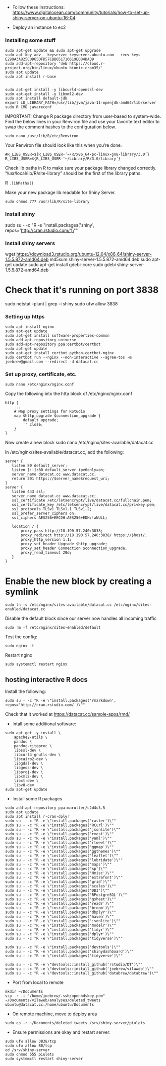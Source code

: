 - Follow these instructions: https://www.digitalocean.com/community/tutorials/how-to-set-up-shiny-server-on-ubuntu-16-04

- Deploy an instance to ec2

### Installing some stuff

```
sudo apt-get update && sudo apt-get upgrade
sudo apt-key adv --keyserver keyserver.ubuntu.com --recv-keys E298A3A825C0D65DFD57CBB651716619E084DAB9
sudo add-apt-repository 'deb https://cloud.r-project.org/bin/linux/ubuntu bionic-cran35/'
sudo apt update
sudo apt install r-base


sudo apt-get install -y libcurl4-openssl-dev
sudo apt-get install -y libxml2-dev
sudo apt install default-jdk
export LD_LIBRARY_PATH=/usr/lib/jvm/java-11-openjdk-amd64/lib/server
sudo R CMD javareconf
```

IMPORTANT:
Change R package directory from user-based to system-wide. Find the below lines in your Renviron file and use your favorite text editor to swap the comment hashes to the configuration below.

`sudo nano /usr/lib/R/etc/Renviron`

Your Renviron file should look like this when you’re done.
```
#R_LIBS_USER=${R_LIBS_USER-‘~/R/x86_64-pc-linux-gnu-library/3.0’}
R_LIBS_USER=${R_LIBS_USER-‘~/Library/R/3.0/library’}
```

Check lib paths in R to make sure your package library changed correctly.
“/usr/local/lib/R/site-library” should be the first of the library paths.

R
`.libPaths()`


Make your new package lib readable for Shiny Server.
```
sudo chmod 777 /usr/lib/R/site-library
```
### Install shiny

sudo su - -c "R -e \"install.packages('shiny', repos='http://cran.rstudio.com/')\""

### Install shiny servers
wget https://download3.rstudio.org/ubuntu-12.04/x86_64/shiny-server-1.5.5.872-amd64.deb
md5sum shiny-server-1.5.5.872-amd64.deb
sudo apt-get update
sudo apt-get install gdebi-core
sudo gdebi shiny-server-1.5.5.872-amd64.deb
# Check that it's running on port 3838
sudo netstat -plunt | grep -i shiny
sudo ufw allow 3838



### Setting up https

```
sudo apt install nginx
sudo apt-get update
sudo apt-get install software-properties-common
sudo add-apt-repository universe
sudo add-apt-repository ppa:certbot/certbot
sudo apt-get update
sudo apt-get install certbot python-certbot-nginx
sudo certbot run --nginx --non-interactive --agree-tos -m joebrew@gmail.com --redirect -d datacat.cc
```

### Set up proxy, certificate, etc.

```
sudo nano /etc/nginx/nginx.conf
```

Copy the following into the http block of /etc/nginx/nginx.conf

```
http {
    ...
    # Map proxy settings for RStudio
    map $http_upgrade $connection_upgrade {
        default upgrade;
        '' close;
    }
}
```

Now create a new block
sudo nano /etc/nginx/sites-available/datacat.cc

In /etc/nginx/sites-available/datacat.cc, add the following:

```
server {
   listen 80 default_server;
   listen [::]:80 default_server ipv6only=on;
   server_name datacat.cc www.datacat.cc;
   return 301 https://$server_name$request_uri;
}
server {
   listen 443 ssl;
   server_name datacat.cc www.datacat.cc;
   ssl_certificate /etc/letsencrypt/live/datacat.cc/fullchain.pem;
   ssl_certificate_key /etc/letsencrypt/live/datacat.cc/privkey.pem;
   ssl_protocols TLSv1 TLSv1.1 TLSv1.2;
   ssl_prefer_server_ciphers on;
   ssl_ciphers AES256+EECDH:AES256+EDH:!aNULL;

   location / {
       proxy_pass http://18.190.57.240:3838;
       proxy_redirect http://18.190.57.240:3838/ https://$host/;
       proxy_http_version 1.1;
       proxy_set_header Upgrade $http_upgrade;
       proxy_set_header Connection $connection_upgrade;
       proxy_read_timeout 20d;
   }
}
```

# Enable the new block by creating a symlink

```
sudo ln -s /etc/nginx/sites-available/datacat.cc /etc/nginx/sites-enabled/datacat.cc
```

Disable the default block since our server now handles all incoming traffic
```
sudo rm -f /etc/nginx/sites-enabled/default
```

Test the config:
```
sudo nginx -t
```
Restart nginx
```
sudo systemctl restart nginx
```

## hosting interactive R docs

Install the following:
```
sudo su - -c "R -e \"install.packages('rmarkdown', repos='http://cran.rstudio.com/')\""
```

Check that it worked at https://datacat.cc/sample-apps/rmd/

- Intall some additional software:
```
sudo apt-get -y install \
    apache2-utils \
    pandoc \
    pandoc-citeproc \
    libssl-dev \
    libcurl4-gnutls-dev \
    libcairo2-dev \
    libgdal-dev \
    libgeos-dev \
    libproj-dev \
    libxml2-dev \
    libxt-dev \
    libv8-dev
sudo apt-get update
```

- Install some R packages

```
sudo add-apt-repository ppa:marutter/c2d4u3.5
sudo apt update
sudo apt install r-cran-dplyr
sudo su - -c "R -e \"install.packages('raster')\""
sudo su - -c "R -e \"install.packages('RCurl')\""
sudo su - -c "R -e \"install.packages('jsonlite')\""
sudo su - -c "R -e \"install.packages('rvest')\""
sudo su - -c "R -e \"install.packages('yaml')\""
sudo su - -c "R -e \"install.packages('rtweet')\""
sudo su - -c "R -e \"install.packages('ggmap')\""
sudo su - -c "R -e \"install.packages('ggthemes')\""
sudo su - -c "R -e \"install.packages('leaflet')\""
sudo su - -c "R -e \"install.packages('lubridate')\""
sudo su - -c "R -e \"install.packages('maps')\""
sudo su - -c "R -e \"install.packages('sp')\""
sudo su - -c "R -e \"install.packages('Hmisc')\""
sudo su - -c "R -e \"install.packages('extrafont')\""
sudo su - -c "R -e \"install.packages('grid')\""
sudo su - -c "R -e \"install.packages('scales')\""
sudo su - -c "R -e \"install.packages('DBI')\""
sudo su - -c "R -e \"install.packages('RPostgreSQL')\""
sudo su - -c "R -e \"install.packages('gsheet')\""
sudo su - -c "R -e \"install.packages('readr')\""
sudo su - -c "R -e \"install.packages('broom')\""
sudo su - -c "R -e \"install.packages('dbplyr')\""
sudo su - -c "R -e \"install.packages('haven')\""
sudo su - -c "R -e \"install.packages('jsonlite')\""
sudo su - -c "R -e \"install.packages('modelr')\""
sudo su - -c "R -e \"install.packages('tidyr')\""
sudo su - -c "R -e \"install.packages('dplyr')\""
sudo su - -c "R -e \"install.packages('tidyverse')\""

sudo su - -c "R -e \"install.packages('devtools')\""
sudo su - -c "R -e \"install.packages('shinydashboard')\""
sudo su - -c "R -e \"install.packages('tidyverse')\""

sudo su - -c "R -e \"devtools::install_github('rstudio/DT')\""
sudo su - -c "R -e \"devtools::install_github('joebrew/vilaweb')\""
sudo su - -c "R -e \"devtools::install_github('databrew/databrew')\""

```


- Port from local to remote
```
mkdir ~/Documents
scp -r -i "/home/joebrew/.ssh/openhdskey.pem" ~/Documents/vilaweb/analyses/deleted_tweets ubuntu@datacat.cc:/home/ubuntu/Documents
```

- On remote machine, move to deploy area

```
sudo cp -r ~/Documents/deleted_tweets /srv/shiny-server/piulets
```

- Ensure permissions are okay and restart server:
```
sudo ufw allow 3838/tcp
sudo ufw allow 80/tcp
cd /srv/shiny-server
sudo chmod 555 piulets
sudo systemctl restart shiny-server
```
